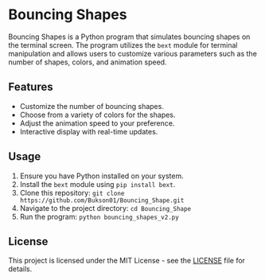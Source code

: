 # Bouncing Shapes

Bouncing Shapes is a Python program that simulates bouncing shapes on the terminal screen. The program utilizes the `bext` module for terminal manipulation and allows users to customize various parameters such as the number of shapes, colors, and animation speed.

## Features
- Customize the number of bouncing shapes.
- Choose from a variety of colors for the shapes.
- Adjust the animation speed to your preference.
- Interactive display with real-time updates.

## Usage
1. Ensure you have Python installed on your system.
2. Install the `bext` module using `pip install bext`.
3. Clone this repository: `git clone https://github.com/Bukson01/Bouncing_Shape.git`
4. Navigate to the project directory: `cd Bouncing_Shape`
5. Run the program: `python bouncing_shapes_v2.py`

## License
This project is licensed under the MIT License - see the [LICENSE](LICENSE) file for details.

